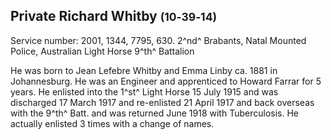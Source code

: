 ## Private Richard Whitby <small>(10‑39‑14)</small>

Service number: 2001, 1344, 7795, 630. 2^nd^ Brabants, Natal Mounted Police, Australian Light Horse 9^th^ Battalion

He was born to Jean Lefebre Whitby and Emma Linby ca. 1881 in Johannesburg. He was an Engineer and apprenticed to Howard Farrar for 5 years. He enlisted into the 1^st^ Light Horse 15 July 1915 and was discharged 17 March 1917 and re-enlisted 21 April 1917 and back overseas with the 9^th^ Batt. and was returned June 1918 with Tuberculosis. He actually enlisted 3 times with a change of names.
